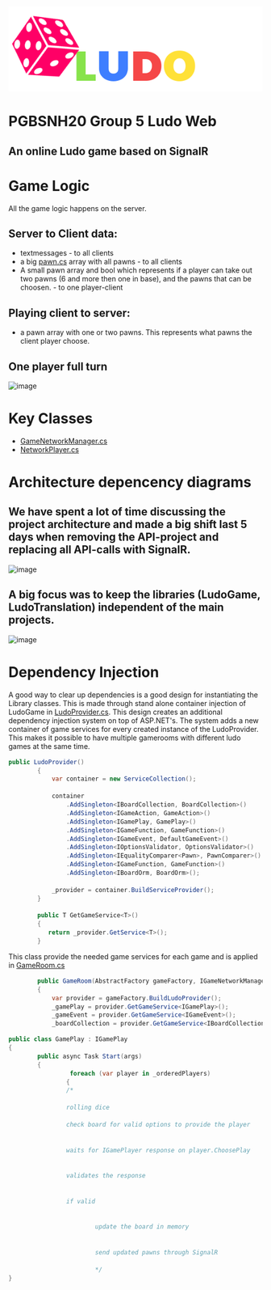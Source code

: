 ![Logo](/Documentation/LudoBanner_NoShadow.png)

# PGBSNH20 Group 5 Ludo Web
## An online Ludo game based on SignalR


# Game Logic
All the game logic happens on the server.
## Server to Client data:
- textmessages - to all clients
- a big [pawn.cs](https://github.com/PGBSNH20/ludo-v2-group-g5_albin-robin/blob/main/Source/LudoGame/GameEngine/Classes/Pawn.cs) array with all pawns - to all clients
- A small pawn array and bool which represents if a player can take out two pawns (6 and more then one in base), and the pawns that can be choosen. - to one player-client
## Playing client to server:
- a pawn array with one or two pawns. This represents what pawns the client player choose.
## One player full turn
![image](https://user-images.githubusercontent.com/63591629/120044458-2fdcb280-c00e-11eb-907d-2468e1eb94c2.png)

# Key Classes
- [GameNetworkManager.cs](https://github.com/PGBSNH20/ludo-v2-group-g5_albin-robin/blob/main/Source/LudoWeb/GameClasses/GameNetworkManager.cs)
- [NetworkPlayer.cs](https://github.com/PGBSNH20/ludo-v2-group-g5_albin-robin/blob/main/Source/LudoWeb/GameClasses/NetworkPlayer.cs)
# Architecture depencency diagrams
## We have spent a lot of time discussing the project architecture and made a big shift last 5 days when removing the API-project and replacing all API-calls with SignalR.
![image](https://user-images.githubusercontent.com/63591629/120038766-0dde3280-c004-11eb-9ae9-acc219e9d768.png)
## A big focus was to keep the libraries (LudoGame, LudoTranslation) independent of the main projects.
![image](https://user-images.githubusercontent.com/63591629/120039244-dae86e80-c004-11eb-8ce8-41c00366694f.png)

# Dependency Injection
A good way to clear up dependencies is a good design for instantiating the Library classes. This is made through stand alone container injection of LudoGame in [LudoProvider.cs](https://github.com/PGBSNH20/ludo-v2-group-g5_albin-robin/blob/main/Source/LudoGame/GameEngine/Configuration/LudoProvider.cs).
This design creates an additional dependency injection system on top of ASP.NET's. The system adds a new container of game services for every created instance of the LudoProvider. This makes it possible to have multiple gamerooms with different ludo games at the same time.
```csharp
public LudoProvider()
        {
            var container = new ServiceCollection();

            container
                .AddSingleton<IBoardCollection, BoardCollection>()
                .AddSingleton<IGameAction, GameAction>()
                .AddSingleton<IGamePlay, GamePlay>()
                .AddSingleton<IGameFunction, GameFunction>()
                .AddSingleton<IGameEvent, DefaultGameEvent>()
                .AddSingleton<IOptionsValidator, OptionsValidator>()
                .AddSingleton<IEqualityComparer<Pawn>, PawnComparer>()
                .AddSingleton<IGameFunction, GameFunction>()
                .AddSingleton<IBoardOrm, BoardOrm>();

            _provider = container.BuildServiceProvider();
        }

        public T GetGameService<T>()
        {
           return _provider.GetService<T>();
        }
```
This class provide the needed game services for each game and is applied in [GameRoom.cs](https://github.com/PGBSNH20/ludo-v2-group-g5_albin-robin/blob/main/Source/LudoWeb/GameClasses/GameRoom.cs)
```csharp
        public GameRoom(AbstractFactory gameFactory, IGameNetworkManager manager, string gameId, LudoNetworkFactory factory)
        {
            var provider = gameFactory.BuildLudoProvider();
            _gamePlay = provider.GetGameService<IGamePlay>();
            _gameEvent = provider.GetGameService<IGameEvent>();
            _boardCollection = provider.GetGameService<IBoardCollection>();
```
```csharp
public class GamePlay : IGamePlay
{
        public async Task Start(args)
        {
                 foreach (var player in _orderedPlayers)
                {
                /*

                rolling dice

                check board for valid options to provide the player


                waits for IGamePlayer response on player.ChoosePlay


                validates the response


                if valid


                        update the board in memory


                        send updated pawns through SignalR

                        */
}
```
